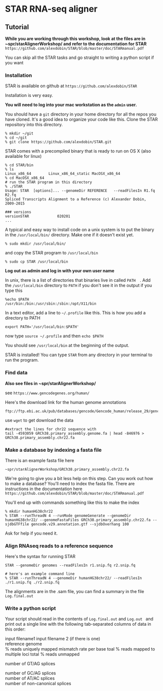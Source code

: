 # STAR RNA-seq aligner



## Tutorial

**While you are working through this workshop, look at the files are in ~spr/starAlignerWorkshop/ and refer to the documentation for STAR** `https://github.com/alexdobin/STAR/blob/master/doc/STARmanual.pdf`

You can skip all the STAR tasks and go straight to writing a python script if you want

### Installation

STAR is available on github at `https://github.com/alexdobin/STAR`

Installation is very easy.

**You will need to log into your mac workstation as the `admin` user.**

You should have a `git` directory in your home directory for all the repos you have cloned. It's a good idea to organize your code like this. Clone the STAR repository into this directory.

```
% mkdir ~/git
% cd ~/git
% git clone https://github.com/alexdobin/STAR.git

```

STAR comes with a precompiled binary that is ready to run on OS X (also available for linux)

```
% cd STAR/bin
% ls
Linux_x86_64		Linux_x86_64_static	MacOSX_x86_64
% cd MacOSX_x86_64
# run the STAR program in this directory
% ./STAR    
Usage: STAR  [options]... --genomeDir REFERENCE   --readFilesIn R1.fq R2.fq
Spliced Transcripts Alignment to a Reference (c) Alexander Dobin, 2009-2015

### versions
versionSTAR             020201
...
```

A typical and easy way to install code on a unix system is to put the binary in the `/usr/local/bin/` directory. Make one if it doesn't exist yet.

```
% sudo mkdir /usr/local/bin/
```

and copy the STAR program to `/usr/local/bin`

```
% sudo cp STAR /usr/local/bin
```

**Log out as admin and log in with your own user name**

In unix, there is a list of directories that binaries live in called `PATH	`. Add the `/usr/local/bin`  directory to `PATH` if you don't see it in the output if you type this

```
%echo $PATH
/usr/bin:/bin:/usr/sbin:/sbin:/opt/X11/bin
```

In a text editor, add a line to `~/.profile` like this. This is how you add a directory to PATH

```
export PATH='/usr/local/bin:$PATH'
```

now type `source ~/.profile` and then `echo $PATH`

You should see `/usr/local/bin` at the beginning of the output.

STAR is installed! You can type `STAR` from any directory in your terminal to run the program.

### Find data

**Also see files in ~spr/starAlignerWorkshop/**

see `https://www.gencodegenes.org/human/`

Here's the download link for the human genome annotations

```
ftp://ftp.ebi.ac.uk/pub/databases/gencode/Gencode_human/release_29/gencode.v29.annotation.gtf.gz
```

use `wget` to get download the data

```
#extract the lines for chr22 sequence with 
tail -4593059 GRCh38.primary_assembly.genome.fa | head -846976 > GRCh38.primary_assembly.chr22.fa
```



### Make a database by indexing a fasta file

There is an example fasta file here

`~spr/starAlignerWorkshop/GRCh38.primary_assembly.chr22.fa`

We're going to give you a bit less help on this step. Can you work out how to make a database? You'll need to index the fasta file. There are instructions in the documentation here `https://github.com/alexdobin/STAR/blob/master/doc/STARmanual.pdf`

You'll end up with commands something like this to make the index 

```
% mkdir humanHG38chr22
% STAR --runThreadN 4 --runMode genomeGenerate --genomeDir humanHG38chr22/ --genomeFastaFiles GRCh38.primary_assembly.chr22.fa --sjdbGTFfile gencode.v29.annotation.gtf --sjdbOverhang 100 
```

Ask for help if you need it.

### Align RNAseq reads to a reference sequence

Here's the syntax for running STAR

```
STAR --genomeDir genomes --readFilesIn r1.snip.fq r2.snip.fq

# here's an example command line
% STAR --runThreadN 4 --genomeDir humanHG38chr22/ --readFilesIn ./r1.snip.fq ./r2.snip.fq

```

The alignments are in the .sam file, you can find a summary in the file `Log.final.out `

### Write a python script

Your script should read in the contents of `Log.final.out` and `Log.out ` and print out a single line with the following tab-separated columns of data in this order: 

input filename1
input filename 2 (if there is one)     
reference genome      
% reads uniquely mapped
mismatch rate per base
toal % reads mapped to multiple loci
total % reads unmapped

number of GT/AG splices     

number of GC/AG splices     
number of AT/AC splices     
number of non-canonical splices
